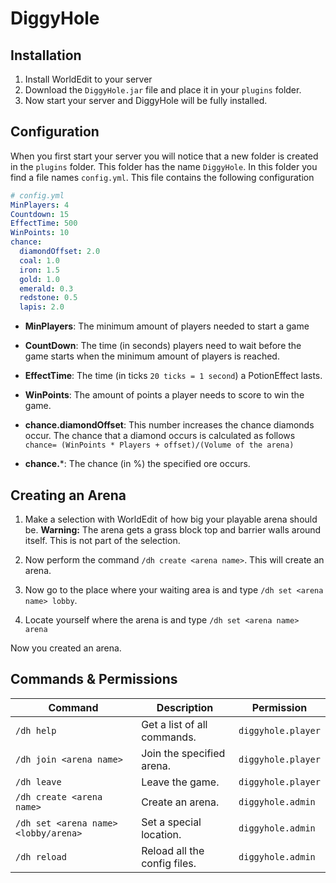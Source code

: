 # DiggyHole
## Installation
1. Install WorldEdit to your server
2. Download the `DiggyHole.jar` file and place it in 
your `plugins` folder.
3. Now start your server and DiggyHole will be fully installed.

## Configuration
When you first start your server you will notice that a new
folder is created in the `plugins` folder.
This folder has the name `DiggyHole`. In this folder you find
a file names `config.yml`. This file contains the following
configuration

```yaml
# config.yml
MinPlayers: 4
Countdown: 15
EffectTime: 500
WinPoints: 10
chance:
  diamondOffset: 2.0
  coal: 1.0
  iron: 1.5
  gold: 1.0
  emerald: 0.3
  redstone: 0.5
  lapis: 2.0
```

* **MinPlayers**: The minimum amount of players
needed to start a game

* **CountDown**: The time (in seconds) players need 
to wait before the game starts when the 
minimum amount of players is reached.

* **EffectTime**: The time (in ticks `20 ticks = 1 second`)
a PotionEffect lasts.

* **WinPoints**: The amount of points a player needs to score
to win the game.

* **chance.diamondOffset**: This number increases the chance
diamonds occur. The chance that a diamond occurs is calculated
as follows 
`chance= (WinPoints * Players + offset)/(Volume of the arena)`

* **chance.***: The chance (in %) the specified ore occurs.

## Creating an Arena
1. Make a selection with WorldEdit of how big your playable
arena should be.
**Warning:** The arena gets a grass block top and barrier walls
around itself. This is not part of the selection.

2. Now perform the command `/dh create <arena name>`.
This will create an arena.

3. Now go to the place where your waiting area is and type 
`/dh set <arena name> lobby`.

4. Locate yourself where the arena is and type 
`/dh set <arena name> arena`

Now you created an arena.

## Commands & Permissions

| Command                             | Description                  | Permission         |
| ----------------------------------- | ---------------------------- | ------------------ |
| `/dh help`                          | Get a list of all commands.  | `diggyhole.player` |
| `/dh join <arena name>`             | Join the specified arena.    | `diggyhole.player` |
| `/dh leave`                         | Leave the game.              | `diggyhole.player` |
| `/dh create <arena name>`           | Create an arena.             | `diggyhole.admin`  |
| `/dh set <arena name> <lobby/arena>`| Set a special location.      | `diggyhole.admin`  |
| `/dh reload`                        | Reload all the config files. | `diggyhole.admin`  |
